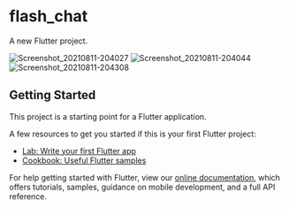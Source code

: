 # flash_chat

A new Flutter project.

![Screenshot_20210811-204027](https://user-images.githubusercontent.com/75066364/129056617-dd14ac27-aec5-4c12-853e-77f05f802dfa.jpg)
![Screenshot_20210811-204044](https://user-images.githubusercontent.com/75066364/129056625-e1a44f1c-d3bf-43a6-8e85-530915a97775.jpg)
![Screenshot_20210811-204308](https://user-images.githubusercontent.com/75066364/129056628-b63810d2-9321-489a-8b9d-4ae61dd54a57.jpg)



## Getting Started

This project is a starting point for a Flutter application.

A few resources to get you started if this is your first Flutter project:

- [Lab: Write your first Flutter app](https://flutter.dev/docs/get-started/codelab)
- [Cookbook: Useful Flutter samples](https://flutter.dev/docs/cookbook)

For help getting started with Flutter, view our
[online documentation](https://flutter.dev/docs), which offers tutorials,
samples, guidance on mobile development, and a full API reference.
